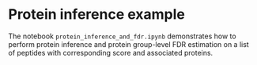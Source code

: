 # Protein inference example

The notebook `protein_inference_and_fdr.ipynb` demonstrates how to perform protein inference and protein group-level FDR estimation on a list of peptides with corresponding score and associated proteins.
